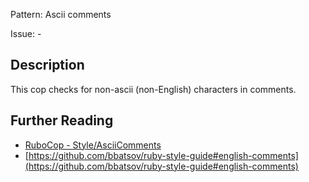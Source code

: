 Pattern: Ascii comments

Issue: -

## Description

This cop checks for non-ascii (non-English) characters
in comments.

## Further Reading

* [RuboCop - Style/AsciiComments](https://rubocop.readthedocs.io/en/latest/cops_style/#styleasciicomments)
* [https://github.com/bbatsov/ruby-style-guide#english-comments](https://github.com/bbatsov/ruby-style-guide#english-comments)
